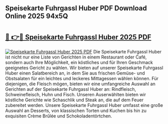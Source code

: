 ## Speisekarte Fuhrgassl Huber PDF Download Online 2025 94x5Q

# <h2><a href="http://gcb99r.nevu.top/?p=Speisekarte+Fuhrgassl+Huber">🔗 👉🔴 Speisekarte Fuhrgassl Huber 2025 PDF</a></h2>

[![Speisekarte Fuhrgassl Huber 2025 PDF](https://i.imgur.com/dBaPXMq.png)](http://gcb99r.nevu.top/?p=Speisekarte+Fuhrgassl+Huber)
Die Speisekarte Fuhrgassl Huber ist nicht nur eine Liste von Gerichten in einem Restaurant oder Café, sondern auch Ihre Möglichkeit, ein köstliches und für Ihren Geschmack geeignetes Gericht zu wählen. Wir bieten auf unserer Speisekarte Fuhrgassl Huber einen Salatbereich an, in dem Sie aus frischen Gemüse- und Obstsalaten für ein leichtes und leckeres Mittagessen wählen können. Für diejenigen, die Fleisch mögen, bieten wir eine umfangreiche Auswahl an Gerichten auf der Speisekarte Fuhrgassl Huber an: Rindfleisch, Schweinefleisch, Huhn und Fisch. Unseren Auserwählten bieten wir köstliche Gerichte wie Schaschlik und Steak an, die auf dem Feuer zubereitet werden. Unsere Speisekarte Fuhrgassl Huber umfasst eine große Auswahl an Desserts, von klassischen Torten und Kuchen bis hin zu exquisiten Crème Brûlée und Schokoladentörtchen.
